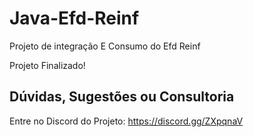 # Java-Efd-Reinf

Projeto de integração E Consumo do Efd Reinf

Projeto Finalizado!

## Dúvidas, Sugestões ou Consultoria
Entre no Discord do Projeto: https://discord.gg/ZXpqnaV
